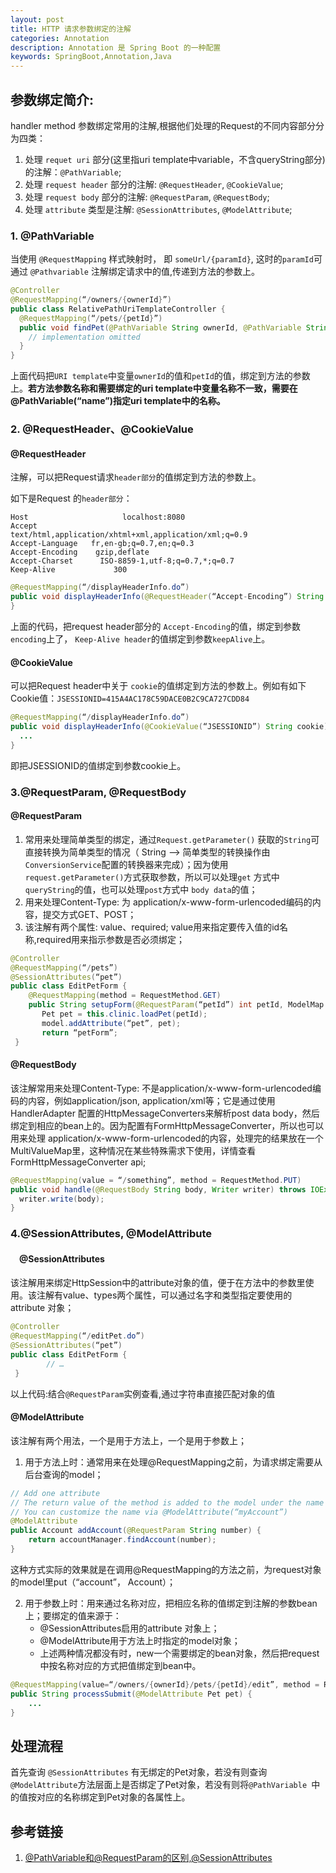 ```yaml
---
layout: post
title: HTTP 请求参数绑定的注解
categories: Annotation
description: Annotation 是 Spring Boot 的一种配置
keywords: SpringBoot,Annotation,Java
---
```


## 参数绑定简介:
handler method 参数绑定常用的注解,根据他们处理的Request的不同内容部分分为四类：

1. 处理 `requet uri` 部分(这里指uri template中variable，不含queryString部分)的注解：`@PathVariable`;
2. 处理 `request header` 部分的注解: `@RequestHeader`, `@CookieValue`;
3. 处理 `request body` 部分的注解: `@RequestParam`,  `@RequestBody`;
4. 处理 `attribute` 类型是注解: `@SessionAttributes`, `@ModelAttribute`;

### 1. @PathVariable  

当使用 `@RequestMapping` 样式映射时， 即 `someUrl/{paramId}`, 这时的`paramId`可通过 `@Pathvariable` 注解绑定请求中的值,传递到方法的参数上。

```java
@Controller  
@RequestMapping(“/owners/{ownerId}”)  
public class RelativePathUriTemplateController {      
  @RequestMapping(“/pets/{petId}”)  
  public void findPet(@PathVariable String ownerId, @PathVariable String petId, Model model) {      
    // implementation omitted   
  }  
}  
```

上面代码把`URI template`中变量`ownerId`的值和`petId`的值，绑定到方法的参数上。**若方法参数名称和需要绑定的uri template中变量名称不一致，需要在@PathVariable(“name”)指定uri template中的名称。**  


### 2. @RequestHeader、@CookieValue  

#### @RequestHeader 
注解，可以把Request请求`header部分`的值绑定到方法的参数上。

如下是Request 的`header部分`：

```
Host                     localhost:8080  
Accept                  text/html,application/xhtml+xml,application/xml;q=0.9  
Accept-Language   fr,en-gb;q=0.7,en;q=0.3  
Accept-Encoding    gzip,deflate  
Accept-Charset      ISO-8859-1,utf-8;q=0.7,*;q=0.7  
Keep-Alive             300  
```

```java
@RequestMapping(“/displayHeaderInfo.do”)  
public void displayHeaderInfo(@RequestHeader(“Accept-Encoding”) String encoding,  @RequestHeader(“Keep-Alive”) long keepAlive)  {  
}  
```

上面的代码，把request header部分的 `Accept-Encoding`的值，绑定到参数`encoding`上了， `Keep-Alive header`的值绑定到参数`keepAlive`上。

#### @CookieValue 
可以把Request header中关于 `cookie`的值绑定到方法的参数上。例如有如下Cookie值：`JSESSIONID=415A4AC178C59DACE0B2C9CA727CDD84 `

```java
@RequestMapping(“/displayHeaderInfo.do”)  
public void displayHeaderInfo(@CookieValue(“JSESSIONID”) String cookie) {  
  ...      
}  
```

即把JSESSIONID的值绑定到参数cookie上。

### 3.@RequestParam, @RequestBody  

#### @RequestParam  

1. 常用来处理简单类型的绑定，通过`Request.getParameter()` 获取的`String`可直接转换为简单类型的情况（ String –> 简单类型的转换操作由`ConversionService`配置的转换器来完成）；因为使用`request.getParameter()`方式获取参数，所以可以处理`get` 方式中`queryString`的值，也可以处理`post`方式中 `body data`的值；
2. 用来处理Content-Type: 为 application/x-www-form-urlencoded编码的内容，提交方式GET、POST；
3. 该注解有两个属性: value、required; value用来指定要传入值的id名称,required用来指示参数是否必须绑定；

```java
@Controller  
@RequestMapping(“/pets”)  
@SessionAttributes(“pet”)  
public class EditPetForm {  
    @RequestMapping(method = RequestMethod.GET)  
    public String setupForm(@RequestParam(“petId”) int petId, ModelMap model) {  
       Pet pet = this.clinic.loadPet(petId);  
       model.addAttribute(“pet”, pet);  
       return “petForm”;  
 } 
```


#### @RequestBody
该注解常用来处理Content-Type: 不是application/x-www-form-urlencoded编码的内容，例如application/json, application/xml等；它是通过使用HandlerAdapter 配置的HttpMessageConverters来解析post data body，然后绑定到相应的bean上的。因为配置有FormHttpMessageConverter，所以也可以用来处理 application/x-www-form-urlencoded的内容，处理完的结果放在一个MultiValueMap里，这种情况在某些特殊需求下使用，详情查看FormHttpMessageConverter api;

```java
@RequestMapping(value = “/something”, method = RequestMethod.PUT)  
public void handle(@RequestBody String body, Writer writer) throws IOException {  
  writer.write(body);  
} 
```

### 4.@SessionAttributes, @ModelAttribute

#### 　@SessionAttributes
该注解用来绑定HttpSession中的attribute对象的值，便于在方法中的参数里使用。该注解有value、types两个属性，可以通过名字和类型指定要使用的attribute 对象；

```java
@Controller  
@RequestMapping(“/editPet.do”)  
@SessionAttributes(“pet”)  
public class EditPetForm {  
        // …   
 } 
```

以上代码:结合`@RequestParam`实例查看,通过字符串直接匹配对象的值

#### @ModelAttribute 
该注解有两个用法，一个是用于方法上，一个是用于参数上；
1. 用于方法上时：通常用来在处理@RequestMapping之前，为请求绑定需要从后台查询的model；

```java
// Add one attribute   
// The return value of the method is added to the model under the name “account”   
// You can customize the name via @ModelAttribute(“myAccount”) 
@ModelAttribute  
public Account addAccount(@RequestParam String number) {  
    return accountManager.findAccount(number);  
} 
```

这种方式实际的效果就是在调用@RequestMapping的方法之前，为request对象的model里put（“account”， Account）；

2. 用于参数上时：用来通过名称对应，把相应名称的值绑定到注解的参数bean上；要绑定的值来源于：
    - @SessionAttributes启用的attribute 对象上；
    - @ModelAttribute用于方法上时指定的model对象；
    - 上述两种情况都没有时，new一个需要绑定的bean对象，然后把request中按名称对应的方式把值绑定到bean中。

```java
@RequestMapping(value=“/owners/{ownerId}/pets/{petId}/edit”, method = RequestMethod.POST)  
public String processSubmit(@ModelAttribute Pet pet) {  
    ...
}   
```

## 处理流程
首先查询 `@SessionAttributes` 有无绑定的Pet对象，若没有则查询 `@ModelAttribute`方法层面上是否绑定了Pet对象，若没有则将`@PathVariable `中的值按对应的名称绑定到Pet对象的各属性上。

## 参考链接
1. [@PathVariable和@RequestParam的区别,@SessionAttributes](http://www.blogs8.cn/posts/A1mIcd8)